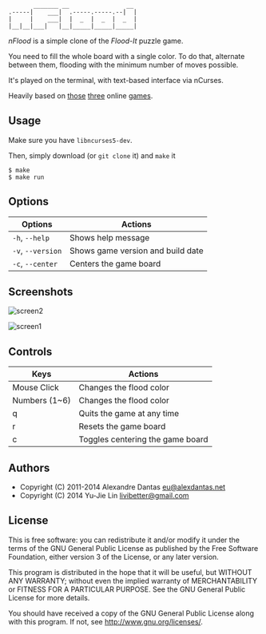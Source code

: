            _______ __                __
    .-----|    ___|  .-----.-----.--|  |
    |     |    ___|  |  _  |  _  |  _  |
    |__|__|___|   |__|_____|_____|_____|

*nFlood* is a simple clone of the *Flood-It* puzzle game.

You need to fill the whole board with a single color.
To do that, alternate between them, flooding with the
minimum number of moves possible.

It's played on the terminal, with text-based interface
via nCurses.

Heavily based on [those](http://unixpapa.com/floodit/) [three](http://floodit.appspot.com) online [games](http://cdn.labpixies.com/campaigns/flood/flood.html).

## Usage

Make sure you have `libncurses5-dev`.

Then, simply download (or `git clone` it) and `make` it

    $ make
    $ make run

## Options

| Options | Actions |
| ------- | ------- |
| `-h`, `--help`     | Shows help message |
| `-v`, `--version`  | Shows game version and build date |
| `-c`, `--center`   | Centers the game board |

## Screenshots

![screen2](http://alexdantas.net/projects/nflood/images/game02.png)

![screen1](http://alexdantas.net/projects/nflood/images/game01.png)

## Controls

| Keys          | Actions |
| ------------- | ------- |
| Mouse Click   | Changes the flood color |
| Numbers (1~6) | Changes the flood color |
| q             | Quits the game at any time |
| r             | Resets the game board |
| c             | Toggles centering the game board |

## Authors

* Copyright (C) 2011-2014  Alexandre Dantas <eu@alexdantas.net>
* Copyright (C) 2014 Yu-Jie Lin <livibetter@gmail.com>

## License

 This is free software: you can redistribute it and/or modify
 it under the terms of the GNU General Public License as published by
 the Free Software Foundation, either version 3 of the License, or
 any later version.

 This program is distributed in the hope that it will be useful,
 but WITHOUT ANY WARRANTY; without even the implied warranty of
 MERCHANTABILITY or FITNESS FOR A PARTICULAR PURPOSE.  See the
 GNU General Public License for more details.

 You should have received a copy of the GNU General Public License
 along with this program.  If not, see <http://www.gnu.org/licenses/>.

